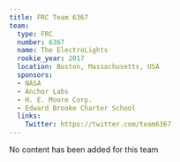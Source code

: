 ```yaml
---
title: FRC Team 6367
team:
  type: FRC
  number: 6367
  name: The ElectroLights
  rookie_year: 2017
  location: Boston, Massachusetts, USA
  sponsors:
  - NASA
  - Anchor Labs
  - H. E. Moore Corp.
  - Edward Brooke Charter School
  links:
    Twitter: https://twitter.com/team6367
---
```


No content has been added for this team